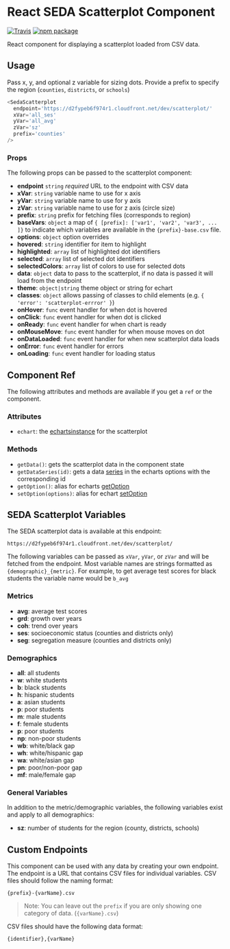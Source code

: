 # React SEDA Scatterplot Component

[![Travis][build-badge]][build]
[![npm package][npm-badge]][npm]

React component for displaying a scatterplot loaded from CSV data.

## Usage

Pass x, y, and optional z variable for sizing dots. Provide a prefix to specify the region (`counties`, `districts`, or `schools`)

```js
<SedaScatterplot
  endpoint='https://d2fypeb6f974r1.cloudfront.net/dev/scatterplot/'
  xVar='all_ses'
  yVar='all_avg'
  zVar='sz'
  prefix='counties'
/>
```

### Props

The following props can be passed to the scatterplot component:

  - **endpoint** `string` *required* URL to the endpoint with CSV data
  - **xVar**: `string` variable name to use for x axis
  - **yVar**: `string` variable name to use for y axis
  - **zVar**: `string` variable name to use for z axis (circle size)
  - **prefix**: `string` prefix for fetching files (corresponds to region)
  - **baseVars**: `object` a map of `{ [prefix]: ['var1', 'var2', 'var3', ... ]}` to indicate which variables are available in the `{prefix}-base.csv` file.
  - **options**: `object` option overrides
  - **hovered**: `string` identifier for item to highlight
  - **highlighted**: `array` list of highlighted dot identifiers
  - **selected**: `array` list of selected dot identifiers
  - **selectedColors**: `array` list of colors to use for selected dots
  - **data**: `object` data to pass to the scatterplot, if no data is passed it will load from the endpoint
  - **theme**: `object|string` theme object or string for echart
  - **classes**: `object` allows passing of classes to child elements (e.g. `{ 'error': 'scatterplot-errror' }`)
  - **onHover**: `func` event handler for when dot is hovered
  - **onClick**: `func` event handler for when dot is clicked
  - **onReady**: `func` event handler for when chart is ready
  - **onMouseMove**: `func` event handler for when mouse moves on dot
  - **onDataLoaded**: `func` event handler for when new scatterplot data loads
  - **onError**: `func` event handler for errors
  - **onLoading**: `func` event handler for loading status

## Component Ref

The following attributes and methods are available if you get a `ref` or the component.

### Attributes

  - `echart`: the [echartsinstance](https://ecomfe.github.io/echarts-doc/public/en/api.html#echartsInstance) for the scatterplot

### Methods

  - `getData()`: gets the scatterplot data in the component state
  - `getDataSeries(id)`: gets a data [series](https://ecomfe.github.io/echarts-doc/public/en/option.html#series) in the echarts options with the corresponding id
  - `getOption()`: alias for echarts [getOption](https://ecomfe.github.io/echarts-doc/public/en/api.html#echartsInstance.getOption)
  - `setOption(options)`: alias for echart [setOption](https://ecomfe.github.io/echarts-doc/public/en/api.html#echartsInstance.setOption)


## SEDA Scatterplot Variables

The SEDA scatterplot data is available at this endpoint:

```
https://d2fypeb6f974r1.cloudfront.net/dev/scatterplot/
```

The following variables can be passed as `xVar`, `yVar`, or `zVar` and will be fetched from the endpoint.  Most variable names are strings formatted as `{demographic}_{metric}`.  For example, to get average test scores for black students the variable name would be `b_avg`

### Metrics

  - **avg**: average test scores
  - **grd**: growth over years
  - **coh**: trend over years
  - **ses**: socioeconomic status (counties and districts only)
  - **seg**: segregation measure (counties and districts only)

### Demographics

  - **all**: all students
  - **w**: white students
  - **b**: black students
  - **h**: hispanic students
  - **a**: asian students
  - **p**: poor students
  - **m**: male students
  - **f**: female students
  - **p**: poor students
  - **np**: non-poor students
  - **wb**: white/black gap
  - **wh**: white/hispanic gap
  - **wa**: white/asian gap
  - **pn**: poor/non-poor gap
  - **mf**: male/female gap

### General Variables

In addition to the metric/demographic variables, the following variables exist and apply to all demographics:

  - **sz**: number of students for the region (county, districts, schools)

## Custom Endpoints

This component can be used with any data by creating your own endpoint.  The endpoint is a URL that contains CSV files for individual variables. CSV files should follow the naming format:

```
{prefix}-{varName}.csv
```

> Note: You can leave out the `prefix` if you are only showing one category of data. (`{varName}.csv`)

CSV files should have the following data format:

```
{identifier},{varName}
```


[build-badge]: https://img.shields.io/travis/Hyperobjekt/react-seda-scatterplot/master.png?style=flat-square
[build]: https://travis-ci.org/Hyperobjekt/react-seda-scatterplot

[npm-badge]: https://img.shields.io/npm/v/react-seda-scatterplot.png?style=flat-square
[npm]: https://www.npmjs.org/package/react-seda-scatterplot

